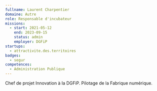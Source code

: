 ```yaml
---
fullname: Laurent Charpentier
domaine: Autre
role: Responsable d'incubateur
missions:
  - start: 2021-05-12
    end: 2023-09-15
    status: admin
    employer: DGFiP
startups:
  - attractivite.des.territoires
badges:
  - segur
competences:
  - Administration Publique
---
```

Chef de projet Innovation à la DGFiP. Pilotage de la Fabrique numérique.